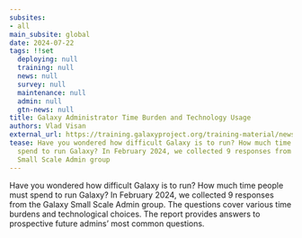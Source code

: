 ```yaml
---
subsites:
- all
main_subsite: global
date: 2024-07-22
tags: !!set
  deploying: null
  training: null
  news: null
  survey: null
  maintenance: null
  admin: null
  gtn-news: null
title: Galaxy Administrator Time Burden and Technology Usage
authors: Vlad Visan
external_url: https://training.galaxyproject.org/training-material/news/2024/07/22/Galaxy-Administrator-Time-Burden-and-Technology-Usage.html
tease: Have you wondered how difficult Galaxy is to run? How much time people must
  spend to run Galaxy? In February 2024, we collected 9 responses from the Galaxy
  Small Scale Admin group
---
```

Have you wondered how difficult Galaxy is to run? How much time people must spend to run Galaxy? In February 2024, we collected 9 responses from the Galaxy Small Scale Admin group. The questions cover various time burdens and technological choices. The report provides answers to prospective future admins’ most common questions.